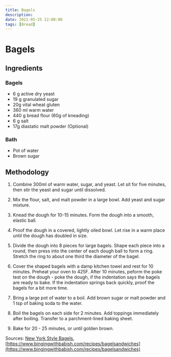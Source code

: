 ```yaml
---
title: Bagels
description:
date: 2021-05-25 12:00:00
tags: [Bread]
---
```


# Bagels

## Ingredients

### Bagels

- 6 g active dry yeast
- 19 g granulated sugar
- 20g vital wheat gluten    
- 360 ml warm water
- 440 g bread flour (60g of kneading)
- 6 g salt
- 17g diastatic malt powder (Optional)

### Bath

- Pot of water
- Brown sugar

## Methodology

1. Combine 300ml of warm water, sugar, and yeast. Let sit for five minutes, then stir the yeast and sugar until dissolved.

2. Mix the flour, salt, and malt powder in a large bowl. Add yeast and sugar mixture.

3. Knead the dough for 10-15 minutes. Form the dough into a smooth, elastic ball.

4. Proof the dough in a covered, lightly oiled bowl. Let rise in a warm place until the dough has doubled in size.

5. Divide the dough into 8 pieces for large bagels. Shape each piece into a round, then press into the center of each dough ball to form a ring. Stretch the ring to about one third the diameter of the bagel.

6. Cover the shaped bagels with a damp kitchen towel and rest for 10 minutes. Preheat your oven to 425F. After 10 minutes, peform the poke test on the dough - poke the dough, if the indentation says the bagels are ready to bake. If the indentation springs back quickly, proof the bagels for a bit more time.

7. Bring a large pot of water to a boil. Add brown sugar or malt powder and 1 tsp of baking soda to the water.

8. Boil the bagels on each side for 2 minutes. Add toppings immediately after boiling. Transfer to a parchment-lined baking sheet.

9. Bake for 20 - 25 minutes, or until golden brown.


Sources: [New York Style Bagels](https://www.sophisticatedgourmet.com/2009/10/new-york-style-bagel-recipe/), [https://www.bingingwithbabish.com/recipes/bagelsandwiches](https://www.bingingwithbabish.com/recipes/bagelsandwiches)
